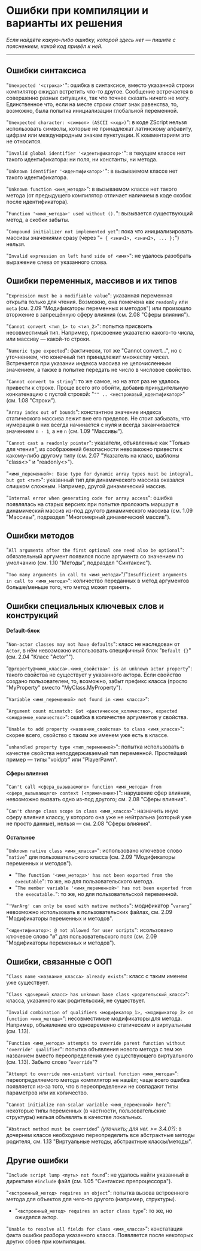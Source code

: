 # Ошибки при компиляции и варианты их решения

_Если найдёте какую-либо ошибку, которой здесь нет — пишите с пояснением, какой код привёл к ней._

---

## Ошибки синтаксиса

"`Unexpected '<строка>'`": ошибка в синтаксисе, вместо указанной строки компилятор ожидал встретить что-то другое. Сообщение встречается в совершенно разных ситуациях, так что точнее сказать ничего не могу. Единственное что, если на месте строки стоит знак равенства, то, возможно, была попытка инициализации глобальной переменной.

"`Unexpected character: <символ> (ASCII <код>)`": в коде ZScript нельзя использовать символы, которые не принадлежат латинскому алфавиту, цифрам или международным знакам пунктуации. К комментариям это не относится.

"`Invalid global identifier '<идентификатор>'`": в текущем классе нет такого идентификатора: ни поля, ни константы, ни метода.

"`Unknown identifier '<идентификатор>'`": в вызываемом классе нет такого идентификатора.

"`Unknown function <имя_метода>`": в вызываемом классе нет такого метода (от предыдущего компилятор отличает наличием в коде скобок после идентификатора).

"`Function '<имя_метода>' used without ().`": вызывается существующий метод, а скобки забыты.

"`Compound initializer not implemented yet`": пока что инициализировать массивы значениями сразу (через "`= { <знач1>, <знач2>, ... };`") нельзя.

"`Invalid expression on left hand side of <имя>`": не удалось разобрать выражение слева от указанного слова.

## Ошибки переменных, массивов и их типов

"`Expression must be a modifiable value`": указанная переменная открыта только для чтения. Возможно, она помечена как `readonly` или `meta` (см. 2.09 "Модификаторы переменных и методов") или произошло вторжение в запрещённую сферу влияния (см. 2.08 "Сферы влияния").

"`Cannot convert <тип_1> to <тип_2>`": попытка присвоить несовместимый тип. Например, присвоение указателю какого-то числа, или массиву — какой-то строки.

"`Numeric type expected`": фактически, тот же "Cannot convert...", но с уточнением, что конечный тип принадлежит множеству чисел. Встречается при указании индекса массива не целочисленным значением, а также в попытке передать не число в числовое свойство.

"`Cannot convert to string`": то же самое, но на этот раз не удалось привести к строке. Проще всего это обойти, добавив принудительную конкатенацию с пустой строкой: "`"" .. <нестроковый_идентификатор>`" (см. 1.08 "Строки").

"`Array index out of bounds`": константное значение индекса статического массива лежит вне его пределов. Не стоит забывать, что нумерация в них всегда начинается с нуля и всегда заканчивается значением `n - 1`, а не `n` (см. 1.09 "Массивы").

"`Cannot cast a readonly pointer`": указатели, объявленные как "Только для чтения", из соображений безопасности невозможно привести к какому-либо другому типу (см. 2.07 "Указатель на класс, шаблоны "class<>" и "readonly<>").

"`<имя_переменной>: Base type for dynamic array types must be integral, but got <тип>`": указанный тип для динамического массива оказался слишком сложным. Например, другой динамический массив.

"`Internal error when generating code for array access`": ошибка появлялась на старых версиях при попытке проложить маршрут в динамический массив из-под другого динамического массива (см. 1.09 "Массивы", подраздел "Многомерный динамический массив").

## Ошибки методов

"`All arguments after the first optional one need also be optional`": обязательный аргумент появился после аргумента со значением по умолчанию (см. 1.10 "Методы", подраздел "Синтаксис").

"`Too many arguments in call to <имя_метода>`"/"`Insufficient arguments in call to <имя_метода>`": количество переданных в метод аргументов больше/меньше того, что метод может принять.

## Ошибки специальных ключевых слов и конструкций

#### Default-блок

"`Non-actor classes may not have defaults`": класс не наследован от `Actor`, в нём невозможно использовать специфичный блок "`Default {}`" (см. 2.04 "Класс "Actor"").

"`@property@<имя_класса>.<имя_свойства>' is an unknown actor property`": такого свойства не существует у указанного актора. Если свойство создано пользователем, то, возможно, забыт префикс класса (просто "MyProperty" вместо "MyClass.MyProperty").

"`Variable <имя_переменной> not found in <имя класса>`": 

"`Argument count mismatch: Got <фактическое_количество>, expected <ожидаемое_количество>`": ошибка в количестве аргументов у свойства.

"`Unable to add property <название_свойства> to class <имя_класса>`": скорее всего, свойство с таким же именем уже есть в классе.

"`unhandled property type <тип_переменной>`": попытка использовать в качестве свойства неподдерживаемый тип переменной. Простейший пример — типы "voidptr" или "PlayerPawn".

#### Сферы влияния

"`Can't call <сфера_вызываемого> function <имя_метода> from <сфера_вызывающего> context [<примечание>]`": нарушение сфер влияния, невозможно вызвать одно из-под другого; см. 2.08 "Сферы влияния".

"`Can't change class scope in class <имя_класса>`": назначить иную сферу влияния классу, у которого она уже не нейтральна (который уже не просто данные), нельзя — см. 2.08 "Сферы влияния".

#### Остальное

"`Unknown native class <имя_класса>`": использовано ключевое слово "`native`" для пользовательского класса (см. 2.09 "Модификаторы переменных и методов").
- "`The function '<имя_метода>' has not been exported from the executable`": то же, но для пользовательского метода.
- "`The member variable '<имя_переменной>' has not been exported from the executable.`": то же, но для пользовательской переменной.

"`'VarArg' can only be used with native methods`": модификатор "`vararg`" невозможно использовать в пользовательских файлах, см. 2.09 "Модификаторы переменных и методов".

"`<идентификатор>: @ not allowed for user scripts`": исользовано ключевое слово "`@`" для пользовательского поля (см. 2.09 "Модификаторы переменных и методов").

## Ошибки, связанные с ООП

"`Class name <название_класса> already exists`": класс с таким именем уже существует.

"`Class <дочерний_класс> has unknown base class <родительский_класс>`": класса, указанного как родительский, не существует.

"`Invalid combination of qualifiers <модификатор_1>, <модификатор_2> on function <имя_метода>`": несовместимые модификаторы для метода. Например, объявление его одновременно статическим и виртуальным (см. 1.13).

"`Function <имя_метода> attempts to override parent function without 'override' qualifier`": попытка объявления нового метода с тем же названием вместо переопределения уже существующего виртуального (см. 1.13). Забыто слово "`override`"?

"`Attempt to override non-existent virtual function <имя_метода>`": переопределяемого метода компилятор не нашёл; чаще всего ошибка появляется из-за того, что в переопределении не совпадают типы параметров или их количество.

"`Cannot initialize non-scalar variable <имя_переменной> here`": некоторые типы переменных (в частности, пользовательские структуры) нельзя объявлять в качестве локальных.

"`Abstract method must be overrided`" _(уточнить; для ver. >= 3.4.0?)_: в дочернем классе необходимо переопределить все абстрактные методы родителя, см. 1.13 "Виртуальные методы, абстрактные классы/методы".

## Другие ошибки

"`Include script lump <путь> not found`": не удалось найти указанный в директиве `#include` файл (см. 1.05 "Синтаксис препроцессора").

"`<встроенный_метод> requires an object`": попытка вызова встроенного метода для объектов для чего-то другого (например, структуры).
 - "`<встроенный_метод> requires an actor class type`": то же, но ожидался актор.

"`Unable to resolve all fields for class <имя_класса>`": констатация факта ошибки разбора указанного класса. Появляется после некоторых других сбоев при компиляции.

